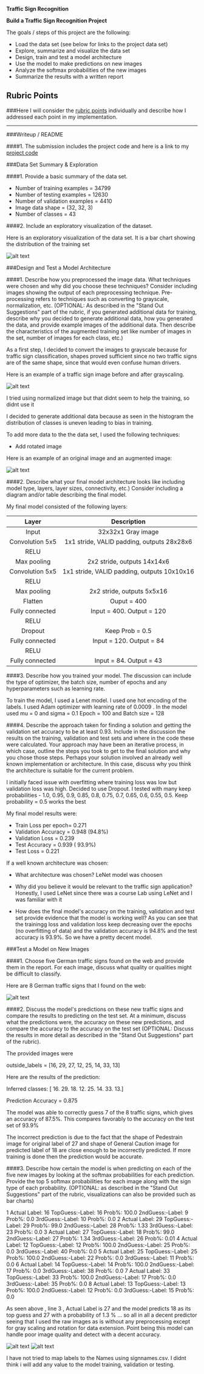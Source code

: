 **Traffic Sign Recognition** 

**Build a Traffic Sign Recognition Project**

The goals / steps of this project are the following:
* Load the data set (see below for links to the project data set)
* Explore, summarize and visualize the data set
* Design, train and test a model architecture
* Use the model to make predictions on new images
* Analyze the softmax probabilities of the new images
* Summarize the results with a written report


[//]: # (Image References)

[image1]: ./output_images/training_set_histogram.jpg
[image2]: ./output_images/original_and_gray.jpg
[image3]: ./output_images/rotated.jpg
[image4]: ./output_images/web_8_german_signs.jpg
[image5]: ./output_images/softmax1.jpg
[image6]: ./output_images/softmax2.jpg


## Rubric Points
###Here I will consider the [rubric points](https://review.udacity.com/#!/rubrics/481/view) individually and describe how I addressed each point in my implementation.  

---
###Writeup / README

####1. The submission includes the project code and here is a link to my [project code](https://github.com/mg03/CarND-Traffic-Sign-Classifier-Project/blob/master/Traffic_Sign_Classifier.ipynb)

###Data Set Summary & Exploration

####1. Provide a basic summary of the data set. 

* Number of training examples = 34799
* Number of testing examples = 12630
* Number of validation examples = 4410
* Image data shape = (32, 32, 3)
* Number of classes = 43

####2. Include an exploratory visualization of the dataset.

Here is an exploratory visualization of the data set. It is a bar chart showing the distribution of the training set

![alt text][image1]

###Design and Test a Model Architecture

####1. Describe how you preprocessed the image data. What techniques were chosen and why did you choose these techniques? Consider including images showing the output of each preprocessing technique. Pre-processing refers to techniques such as converting to grayscale, normalization, etc. (OPTIONAL: As described in the "Stand Out Suggestions" part of the rubric, if you generated additional data for training, describe why you decided to generate additional data, how you generated the data, and provide example images of the additional data. Then describe the characteristics of the augmented training set like number of images in the set, number of images for each class, etc.)

As a first step, I decided to convert the images to grayscale because for traffic sign classification, shapes proved sufficient since no two traffic signs are of the same shape, since 
that would even confuse human drivers.

Here is an example of a traffic sign image before and after grayscaling.

![alt text][image2]

I tried using normalized image but that didnt seem to help the training, so didnt use it

I decided to generate additional data because as seen in the histogram the distribution of classes
is uneven leading to bias in training.

To add more data to the the data set, I used the following techniques:
* Add rotated image 

Here is an example of an original image and an augmented image:

![alt text][image3] 


####2. Describe what your final model architecture looks like including model type, layers, layer sizes, connectivity, etc.) Consider including a diagram and/or table describing the final model.

My final model consisted of the following layers:

| Layer         		|     Description	        					| 
|:---------------------:|:---------------------------------------------:| 
| Input         		| 32x32x1 Gray image   							| 
| Convolution 5x5   | 1x1 stride, VALID padding, outputs 28x28x6 	|
| RELU					    |												|
| Max pooling	      | 2x2 stride,  outputs 14x14x6			|
| Convolution 5x5	  | 1x1 stride, VALID padding, outputs 10x10x16 	|
| RELU					    |												|
| Max pooling	      | 2x2 stride,  outputs 5x5x16			|
| Flatten			      | Ouput = 400
| Fully connected		| Input = 400. Output = 120       									|
| RELU
| Dropout           | Keep Prob = 0.5
| Fully connected		| Input = 120. Output = 84      									|
| RELU
| Fully connected		| Input = 84. Output = 43   



####3. Describe how you trained your model. The discussion can include the type of optimizer, the batch size, number of epochs and any hyperparameters such as learning rate.

To train the model, I used a Lenet model. I used one hot encoding of the labels.
I used Adam optimizer with learning rate of 0.0009 .  In the model used mu = 0 and sigma = 0.1
Epoch = 100 and Batch size = 128


####4. Describe the approach taken for finding a solution and getting the validation set accuracy to be at least 0.93. Include in the discussion the results on the training, validation and test sets and where in the code these were calculated. Your approach may have been an iterative process, in which case, outline the steps you took to get to the final solution and why you chose those steps. Perhaps your solution involved an already well known implementation or architecture. In this case, discuss why you think the architecture is suitable for the current problem.

I initially faced issue with overfitting where training loss was low but validation loss was high.
Decided to use Dropout. I tested with many keep probabilities - 1.0, 0.95, 0.9, 0.85, 0.8, 0.75, 0.7, 0.65, 0.6, 0.55, 0.5. Keep probability = 0.5 works the best

My final model results were:
* Train Loss per epoch= 0.271
* Validation Accuracy = 0.948 (94.8%)
* Validation Loss = 0.239
* Test Accuracy = 0.939 ( 93.9%)
* Test Loss = 0.221


If a well known architecture was chosen:
* What architecture was chosen?
  LeNet model was choosen

* Why did you believe it would be relevant to the traffic sign application?
  Honestly, I used LeNet since there was a course Lab using LeNet and I was familiar with it

* How does the final model's accuracy on the training, validation and test set provide evidence that the model is working well?
  As you can see that the trainingg loss and validation loss keep decreasing over the epochs (no overfitting of data) and the validation accuracy is 94.8% and the test accuracy is 93.9%.
  So we have a pretty decent model.
 

###Test a Model on New Images

####1. Choose five German traffic signs found on the web and provide them in the report. For each image, discuss what quality or qualities might be difficult to classify.

Here are 8 German traffic signs that I found on the web:

![alt text][image4]

####2. Discuss the model's predictions on these new traffic signs and compare the results to predicting on the test set. At a minimum, discuss what the predictions were, the accuracy on these new predictions, and compare the accuracy to the accuracy on the test set (OPTIONAL: Discuss the results in more detail as described in the "Stand Out Suggestions" part of the rubric).

The provided images were 

outside_labels = [16, 29, 27, 12, 25, 14, 33, 13]


Here are the results of the prediction:

Inferred classes: [ 16.  29.  18.  12.  25.  14.  33.  13.]

Prediction Accuracy = 0.875

The model was able to correctly guess 7 of the 8 traffic signs, which gives an accuracy of 87.5%. This compares favorably to the accuracy on the test set of 93.9%

The incorrect prediction is due to the fact that the shape of Pedestrain image for original label of 27 and shape of General Caution image for predicted label of 18 are close enough to be incorrectly predicted. If more training is done then the prediction would be accurate.

####3. Describe how certain the model is when predicting on each of the five new images by looking at the softmax probabilities for each prediction. Provide the top 5 softmax probabilities for each image along with the sign type of each probability. (OPTIONAL: as described in the "Stand Out Suggestions" part of the rubric, visualizations can also be provided such as bar charts)

1  Actual Label: 16 TopGuess:-Label: 16 Prob%: 100.0 2ndGuess:-Label: 9 Prob%: 0.0 3rdGuess:-Label: 10 Prob%: 0.0
2  Actual Label: 29 TopGuess:-Label: 29 Prob%: 99.0 2ndGuess:-Label: 28 Prob%: 1.33 3rdGuess:-Label: 23 Prob%: 0.0
3  Actual Label: 27 TopGuess:-Label: 18 Prob%: 99.0 2ndGuess:-Label: 27 Prob%: 1.34 3rdGuess:-Label: 26 Prob%: 0.01
4  Actual Label: 12 TopGuess:-Label: 12 Prob%: 100.0 2ndGuess:-Label: 25 Prob%: 0.0 3rdGuess:-Label: 40 Prob%: 0.0
5  Actual Label: 25 TopGuess:-Label: 25 Prob%: 100.0 2ndGuess:-Label: 22 Prob%: 0.0 3rdGuess:-Label: 11 Prob%: 0.0
6  Actual Label: 14 TopGuess:-Label: 14 Prob%: 100.0 2ndGuess:-Label: 17 Prob%: 0.0 3rdGuess:-Label: 38 Prob%: 0.0
7  Actual Label: 33 TopGuess:-Label: 33 Prob%: 100.0 2ndGuess:-Label: 17 Prob%: 0.0 3rdGuess:-Label: 35 Prob%: 0.0
8  Actual Label: 13 TopGuess:-Label: 13 Prob%: 100.0 2ndGuess:-Label: 12 Prob%: 0.0 3rdGuess:-Label: 15 Prob%: 0.0

As seen above , line 3 , Actual Label is 27 and the model predicts 18 as its top guess and 27 with a probability of 1.3 % ... so all in all a decent predictor seeing that I used the raw images as is without any preprocessing except for gray scaling and rotation for data extension. Point being this model can handle poor image quality and detect with a decent accuracy.

![alt text][image5]
![alt text][image6]

I have not tried to map labels to the Names using signnames.csv. I didnt think i will add any
value to the model training, validation or testing.
